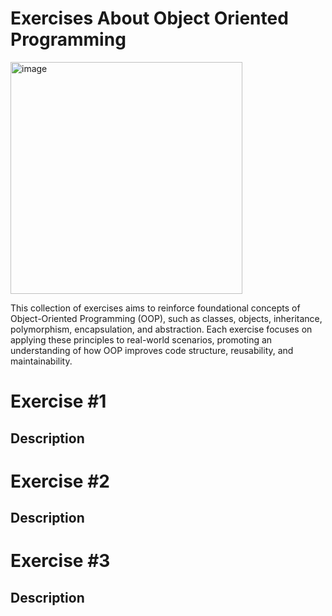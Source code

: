 # Exercises About Object Oriented Programming

<img width="371" alt="image" src="https://github.com/user-attachments/assets/c02d8ec5-edfb-40c0-9def-16aabc997dcb">

This collection of exercises aims to reinforce foundational concepts of Object-Oriented Programming (OOP), such as classes, objects, inheritance, polymorphism, encapsulation, and abstraction. Each exercise focuses on applying these principles to real-world scenarios, promoting an understanding of how OOP improves code structure, reusability, and maintainability.

# Exercise #1
## Description


# Exercise #2
## Description


# Exercise #3
## Description
